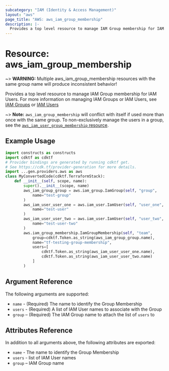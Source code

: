 ```yaml
---
subcategory: "IAM (Identity & Access Management)"
layout: "aws"
page_title: "AWS: aws_iam_group_membership"
description: |-
  Provides a top level resource to manage IAM Group membership for IAM Users.
---
```


# Resource: aws_iam_group_membership

~> **WARNING:** Multiple aws_iam_group_membership resources with the same group name will produce inconsistent behavior!

Provides a top level resource to manage IAM Group membership for IAM Users. For
more information on managing IAM Groups or IAM Users, see [IAM Groups][1] or
[IAM Users][2]

~> **Note:** `aws_iam_group_membership` will conflict with itself if used more than once with the same group. To non-exclusively manage the users in a group, see the
[`aws_iam_user_group_membership` resource][3].

## Example Usage

```python
import constructs as constructs
import cdktf as cdktf
# Provider bindings are generated by running cdktf get.
# See https://cdk.tf/provider-generation for more details.
import ...gen.providers.aws as aws
class MyConvertedCode(cdktf.TerraformStack):
    def __init__(self, scope, name):
        super().__init__(scope, name)
        aws_iam_group_group = aws.iam_group.IamGroup(self, "group",
            name="test-group"
        )
        aws_iam_user_user_one = aws.iam_user.IamUser(self, "user_one",
            name="test-user"
        )
        aws_iam_user_user_two = aws.iam_user.IamUser(self, "user_two",
            name="test-user-two"
        )
        aws.iam_group_membership.IamGroupMembership(self, "team",
            group=cdktf.Token.as_string(aws_iam_group_group.name),
            name="tf-testing-group-membership",
            users=[
                cdktf.Token.as_string(aws_iam_user_user_one.name),
                cdktf.Token.as_string(aws_iam_user_user_two.name)
            ]
        )
```

## Argument Reference

The following arguments are supported:

* `name` - (Required) The name to identify the Group Membership
* `users` - (Required) A list of IAM User names to associate with the Group
* `group` – (Required) The IAM Group name to attach the list of `users` to

## Attributes Reference

In addition to all arguments above, the following attributes are exported:

* `name` - The name to identify the Group Membership
* `users` - list of IAM User names
* `group` – IAM Group name

[1]: /docs/providers/aws/r/iam_group.html
[2]: /docs/providers/aws/r/iam_user.html
[3]: /docs/providers/aws/r/iam_user_group_membership.html

<!-- cache-key: cdktf-0.17.0-pre.15 input-925ed38af90677d5cf9d2c5daedc693a16c04b324931c9f66a2ca8bdff388e61 -->